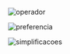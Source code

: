 
![operador](https://i.imgur.com/gcbiu5E.png)


![preferencia](https://i.imgur.com/Lkjsija.png)


![simplificacoes](https://i.imgur.com/vcEcfVu.png)